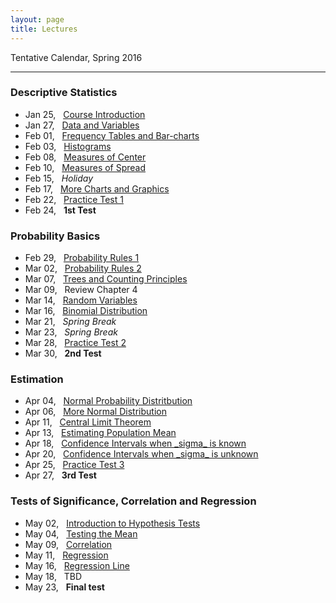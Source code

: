 ```yaml
---
layout: page
title: Lectures
---
```


Tentative Calendar, Spring 2016

<hr>

### Descriptive Statistics

<ul class="fa-ul">
  <li>
    <a href="01-course-introduction"><i class="fa-li fa fa-thumb-tack"></i></a> Jan 25, &nbsp;&nbsp;<a href="https://docs.google.com/presentation/d/1INcVjbNz9AvNkQTqOG-zXSk45hEdpTHRdMuRt5hYwDA/pub?start=false&loop=false&delayms=3000" target="_blank">Course Introduction</a>
  </li>
  <li>
    <a href="02-data-variables"><i class="fa-li fa fa-thumb-tack"></i></a> Jan 27, &nbsp;&nbsp;<a href="https://docs.google.com/presentation/d/1Kb4kzobkNyBgoy5cxGs7zQ_6fm8tGpZ_sBvw_ygT_48/pub?start=false&loop=false&delayms=3000" target="_blank">Data and Variables</a>
  </li>
  <li>
    <a href="03-frequency-tables"><i class="fa-li fa fa-thumb-tack"></i></a> Feb 01, &nbsp;&nbsp;<a href="https://docs.google.com/presentation/d/1u-DBE9BbnGCcujiJ3Q-03VkMqQywybAPzb5uLIsEl8k/pub?start=false&loop=false&delayms=3000" target="_blank">Frequency Tables and Bar-charts</a>
  </li>
  <li>
    <a href="04-histograms"><i class="fa-li fa fa-thumb-tack"></i></a> Feb 03, &nbsp;&nbsp;<a href="https://docs.google.com/presentation/d/1fM4k0x-glH6deRNO8ekrQjRqPQdroMfap67NB6MfYPo/pub?start=false&loop=false&delayms=3000" target="_blank">Histograms</a>
  </li>
  <li>
    <a href="05-measures-center"><i class="fa-li fa fa-thumb-tack"></i></a> Feb 08, &nbsp;&nbsp;<a href="https://docs.google.com/presentation/d/1QCrikMs63EhU3TALiDXheaMKyAoqEGhz9z6oCxpIi2k/pub?start=false&loop=false&delayms=3000" target="_blank">Measures of Center</a>
  </li>
  <li>
    <a href="06-measures-spread"><i class="fa-li fa fa-thumb-tack"></i></a> Feb 10, &nbsp;&nbsp;<a href="https://docs.google.com/presentation/d/1wZa-ugbyaCHA-4rAVLxPONuMd9gJc3Ithxogt8Lv-zY/pub?start=false&loop=false&delayms=3000" target="_blank">Measures of Spread</a>
  </li>
  <li>
    <i class="fa-li fa fa-thumb-tack"></i> Feb 15, &nbsp;&nbsp;<em>Holiday</em>
  </li>
  <li>
    <a href="07-more-charts"><i class="fa-li fa fa-thumb-tack"></i></a> Feb 17, &nbsp;&nbsp;<a href="https://docs.google.com/presentation/d/1Rc0FwkYaWzLL4nzXuplnsArxBDs5TK6qktJ4C3eRxKc/pub?start=false&loop=false&delayms=3000" target="_blank">More Charts and Graphics</a>
  </li>
  <li>
    <i class="fa-li fa fa-thumb-tack"></i> Feb 22, &nbsp;&nbsp;<a href="../homework/math13-practice01-questions.pdf">Practice Test 1</a>
  </li>
  <li>
    <i class="fa-li fa fa-thumb-tack"></i> Feb 24, &nbsp;&nbsp;<b>1st Test</b>
  </li>
</ul>


### Probability Basics

<ul class="fa-ul">
  <li>
    <a href="08-probability-rules1"><i class="fa-li fa fa-thumb-tack"></i></a> Feb 29, &nbsp;&nbsp;<a href="https://docs.google.com/presentation/d/1cJCPgszna-QLD6o2ab6c9SUkFFEt0bJljy5xVIkPfA0/pub?start=false&loop=false&delayms=3000" target="_blank">Probability Rules 1</a>
  </li>
  <li>
    <a href="09-probability-rules2"><i class="fa-li fa fa-thumb-tack"></i></a> Mar 02, &nbsp;&nbsp;<a href="https://docs.google.com/presentation/d/1Xxy6ZoVBN9duY5iy9j-4yXKywDbK4fRWo5wadyPsOjk/pub?start=false&loop=false&delayms=3000" target="_blank">Probability Rules 2</a>
  </li>
  <li>
    <a href="10-counting-principles"><i class="fa-li fa fa-thumb-tack"></i></a> Mar 07, &nbsp;&nbsp;<a href="https://docs.google.com/presentation/d/1kgZsJFMibB5rRx1sVqJTy6efd6dgrfg1S89dAZ-wPeI/pub?start=false&loop=false&delayms=3000" target="_blank">Trees and Counting Principles</a>
  </li>
  <li>
    <i class="fa-li fa fa-thumb-tack"></i> Mar 09, &nbsp;&nbsp;Review Chapter 4
  </li>
  <li>
    <a href="11-random-variables"><i class="fa-li fa fa-thumb-tack"></i></a> Mar 14, &nbsp;&nbsp;<a href="https://docs.google.com/presentation/d/1mXkzTzr80sOfxs45QEFgywjUMw8FSHvAv8KNYO0X9Tc/pub?start=false&loop=false&delayms=3000" target="_blank">Random Variables</a>
  </li>
  <li>
    <a href="12-binomial-distribution"><i class="fa-li fa fa-thumb-tack"></i></a> Mar 16, &nbsp;&nbsp;<a href="https://docs.google.com/presentation/d/1l269oLR23ZkZe2allThPMn2PMj6Q9MVp7j8oL2uiVuI/pub?start=false&loop=false&delayms=3000" target="_blank">Binomial Distribution</a>
  </li>
  <li>
    <i class="fa-li fa fa-thumb-tack"></i> Mar 21, &nbsp;&nbsp;<em>Spring Break</em>
  </li>
  <li>
    <i class="fa-li fa fa-thumb-tack"></i> Mar 23, &nbsp;&nbsp;<em>Spring Break</em>
  </li>
  <li>
    <i class="fa-li fa fa-thumb-tack"></i></a> Mar 28, &nbsp;&nbsp;<a href="../homework/math13-practice02-questions.pdf">Practice Test 2</a>
  </li>
  <li>
    <i class="fa-li fa fa-thumb-tack"></i> Mar 30, &nbsp;&nbsp;<b>2nd Test</b>
  </li>
</ul>


### Estimation

<ul class="fa-ul">
  <li>
    <a href="13-normal-distribution"><i class="fa-li fa fa-thumb-tack"></i></a> Apr 04, &nbsp;&nbsp;<a href="https://docs.google.com/presentation/d/1WPUjZUCeiLE1MhVMCpG8GFc35t2mj3fNRbZaGAPzTdg/pub?start=false&loop=false&delayms=3000" target="_blank">Normal Probability Distritbution</a>
  </li>
  <li>
    <a href="13-normal-distribution"><i class="fa-li fa fa-thumb-tack"></i></a> Apr 06, &nbsp;&nbsp;<a href="https://docs.google.com/presentation/d/1WPUjZUCeiLE1MhVMCpG8GFc35t2mj3fNRbZaGAPzTdg/pub?start=false&loop=false&delayms=3000" target="_blank">More Normal Distribution</a>
  </li>
  <li>
    <a href="14-sampling-distributions"><i class="fa-li fa fa-thumb-tack"></i></a> Apr 11, &nbsp;&nbsp;<a href="https://docs.google.com/presentation/d/1hOJ_QsjbbIYxXFciK2vXLgFG407aZ64ipndUyKljmo8/pub?start=false&loop=false&delayms=3000" target="_blank">Central Limit Theorem</a>
  </li>
  <li>
    <a href="15-mean-estimation"><i class="fa-li fa fa-thumb-tack"></i></a> Apr 13, &nbsp;&nbsp;<a href="https://docs.google.com/presentation/d/1mav1fbW42UKDoSZtqVzMh68hPLMj-zMzYzyJN4jp0RQ/pub?start=false&loop=false&delayms=3000" target="_blank">Estimating Population Mean</a>
  </li>
  <li>
    <a href="15-mean-estimation"><i class="fa-li fa fa-thumb-tack"></i></a> Apr 18, &nbsp;&nbsp;<a href="https://docs.google.com/presentation/d/1_3QyXoxKRTRhPUKayXdZh0fKvupRKFOCW04izE-Rh3M/pub?start=false&loop=false&delayms=3000" target="_blank">Confidence Intervals when _sigma_ is known</a>
  </li>
  <li>
    <a href="16-mean-estimation2"><i class="fa-li fa fa-thumb-tack"></i></a> Apr 20, &nbsp;&nbsp;<a href="https://docs.google.com/presentation/d/15SQRKW-iB-Mu479hsS73xAL5ewzzkFHzpTzjt9XR7J4/pub?start=false&loop=false&delayms=3000" target="_blank">Confidence Intervals when _sigma_ is unknown</a>
  </li>
  <li>
    <i class="fa-li fa fa-thumb-tack"></i></a> Apr 25, &nbsp;&nbsp;<a href="../homework/math13-practice03-questions.pdf">Practice Test 3</a>
  </li>
  <li>
    <i class="fa-li fa fa-thumb-tack"></i> Apr 27, &nbsp;&nbsp;<b>3rd Test</b>
  </li>
</ul>


### Tests of Significance, Correlation and Regression

<ul class="fa-ul">
  <li>
    <a href="17-hypothesis-test"><i class="fa-li fa fa-thumb-tack"></i></a> May 02, &nbsp;&nbsp;<a href="https://docs.google.com/presentation/d/11pegEt3GgGtL3EWMine8Es0T_hrptiC_z56g85Pye5g/pub?start=false&loop=false&delayms=3000" target="_blank">Introduction to Hypothesis Tests</a>
  </li>
  <li>
    <i class="fa-li fa fa-thumb-tack"></i> May 04, &nbsp;&nbsp;<a href="https://docs.google.com/presentation/d/12yS0nt2BLZ9nwYWBAMpFM589oteflse3HbP-oKsagnk/pub?start=false&loop=false&delayms=3000" target="_blank">Testing the Mean</a>
  </li>
  <li>
    <i class="fa-li fa fa-thumb-tack"></i> May 09, &nbsp;&nbsp;<a href="">Correlation</a>
  </li>
  <li>
    <i class="fa-li fa fa-thumb-tack"></i> May 11, &nbsp;&nbsp;<a href="">Regression</a>
  </li>
  <li>
    <i class="fa-li fa fa-thumb-tack"></i> May 16, &nbsp;&nbsp;<a href="">Regression Line</a>
  </li>
  <li>
    <i class="fa-li fa fa-thumb-tack"></i> May 18, &nbsp;&nbsp;TBD
  </li>
  <li>
    <i class="fa-li fa fa-thumb-tack"></i> May 23, &nbsp;&nbsp;<b>Final test</b>
  </li>
</ul>

